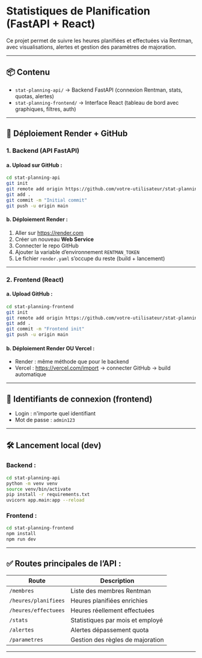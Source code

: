# Statistiques de Planification (FastAPI + React)

Ce projet permet de suivre les heures planifiées et effectuées via Rentman, avec visualisations, alertes et gestion des paramètres de majoration.

---

## 📦 Contenu

- `stat-planning-api/` → Backend FastAPI (connexion Rentman, stats, quotas, alertes)
- `stat-planning-frontend/` → Interface React (tableau de bord avec graphiques, filtres, auth)

---

## 🚀 Déploiement Render + GitHub

### 1. Backend (API FastAPI)

#### a. Upload sur GitHub :
```bash
cd stat-planning-api
git init
git remote add origin https://github.com/votre-utilisateur/stat-planning-api.git
git add .
git commit -m "Initial commit"
git push -u origin main
```

#### b. Déploiement Render :
1. Aller sur https://render.com
2. Créer un nouveau **Web Service**
3. Connecter le repo GitHub
4. Ajouter la variable d’environnement `RENTMAN_TOKEN`
5. Le fichier `render.yaml` s’occupe du reste (build + lancement)

---

### 2. Frontend (React)

#### a. Upload GitHub :
```bash
cd stat-planning-frontend
git init
git remote add origin https://github.com/votre-utilisateur/stat-planning-frontend.git
git add .
git commit -m "Frontend init"
git push -u origin main
```

#### b. Déploiement Render OU Vercel :
- Render : même méthode que pour le backend
- Vercel : https://vercel.com/import → connecter GitHub → build automatique

---

## 🔑 Identifiants de connexion (frontend)

- Login : n'importe quel identifiant
- Mot de passe : `admin123`

---

## 🛠️ Lancement local (dev)

### Backend :
```bash
cd stat-planning-api
python -m venv venv
source venv/bin/activate
pip install -r requirements.txt
uvicorn app.main:app --reload
```

### Frontend :
```bash
cd stat-planning-frontend
npm install
npm run dev
```

---

## ✅ Routes principales de l’API :

| Route | Description |
|-------|-------------|
| `/membres` | Liste des membres Rentman |
| `/heures/planifiees` | Heures planifiées enrichies |
| `/heures/effectuees` | Heures réellement effectuées |
| `/stats` | Statistiques par mois et employé |
| `/alertes` | Alertes dépassement quota |
| `/parametres` | Gestion des règles de majoration |

---